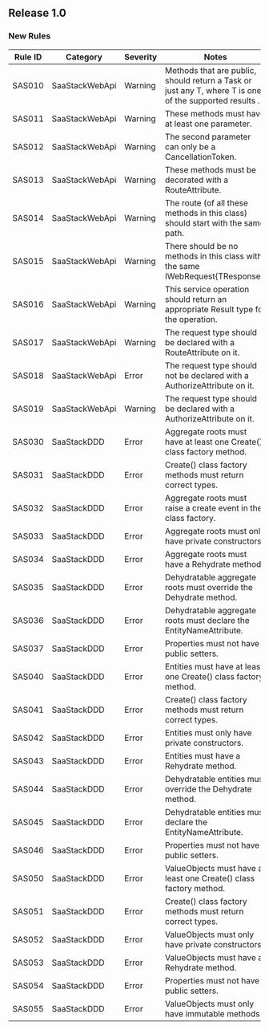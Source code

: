 ## Release 1.0

### New Rules

 Rule ID | Category       | Severity | Notes                                                                                                     
---------|----------------|----------|-----------------------------------------------------------------------------------------------------------
 SAS010  | SaaStackWebApi | Warning  | Methods that are public, should return a Task<T> or just any T, where T is one of the supported results . 
 SAS011  | SaaStackWebApi | Warning  | These methods must have at least one parameter.                                                           
 SAS012  | SaaStackWebApi | Warning  | The second parameter can only be a CancellationToken.                                                     
 SAS013  | SaaStackWebApi | Warning  | These methods must be decorated with a RouteAttribute.                                                    
 SAS014  | SaaStackWebApi | Warning  | The route (of all these methods in this class) should start with the same path.                           
 SAS015  | SaaStackWebApi | Warning  | There should be no methods in this class with the same IWebRequest{TResponse}.                            
 SAS016  | SaaStackWebApi | Warning  | This service operation should return an appropriate Result type for the operation.                        
 SAS017  | SaaStackWebApi | Warning  | The request type should be declared with a RouteAttribute on it.                                          
 SAS018  | SaaStackWebApi | Error    | The request type should not be declared with a AuthorizeAttribute on it.                                  
 SAS019  | SaaStackWebApi | Warning  | The request type should be declared with a AuthorizeAttribute on it.                                      
 SAS030  | SaaStackDDD    | Error    | Aggregate roots must have at least one Create() class factory method.                                     
 SAS031  | SaaStackDDD    | Error    | Create() class factory methods must return correct types.                                                 
 SAS032  | SaaStackDDD    | Error    | Aggregate roots must raise a create event in the class factory.                                           
 SAS033  | SaaStackDDD    | Error    | Aggregate roots must only have private constructors.                                                      
 SAS034  | SaaStackDDD    | Error    | Aggregate roots must have a Rehydrate method.                                                             
 SAS035  | SaaStackDDD    | Error    | Dehydratable aggregate roots must override the Dehydrate method.                                          
 SAS036  | SaaStackDDD    | Error    | Dehydratable aggregate roots must declare the EntityNameAttribute.                                        
 SAS037  | SaaStackDDD    | Error    | Properties must not have public setters.                                                                  
 SAS040  | SaaStackDDD    | Error    | Entities must have at least one Create() class factory method.                                            
 SAS041  | SaaStackDDD    | Error    | Create() class factory methods must return correct types.                                                 
 SAS042  | SaaStackDDD    | Error    | Entities must only have private constructors.                                                             
 SAS043  | SaaStackDDD    | Error    | Entities must have a Rehydrate method.                                                                    
 SAS044  | SaaStackDDD    | Error    | Dehydratable entities must override the Dehydrate method.                                                 
 SAS045  | SaaStackDDD    | Error    | Dehydratable entities must declare the EntityNameAttribute.                                               
 SAS046  | SaaStackDDD    | Error    | Properties must not have public setters.                                                                  
 SAS050  | SaaStackDDD    | Error    | ValueObjects must have at least one Create() class factory method.                                        
 SAS051  | SaaStackDDD    | Error    | Create() class factory methods must return correct types.                                                 
 SAS052  | SaaStackDDD    | Error    | ValueObjects must only have private constructors.                                                         
 SAS053  | SaaStackDDD    | Error    | ValueObjects must have a Rehydrate method.                                                                
 SAS054  | SaaStackDDD    | Error    | Properties must not have public setters.                                                                  
 SAS055  | SaaStackDDD    | Error    | ValueObjects must only have immutable methods                                                             
